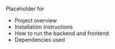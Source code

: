 Placeholder for
- Project overview
- Installation instructions
- How to run the backend and frontend
- Dependencies used